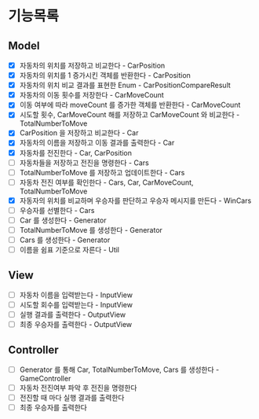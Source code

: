 # 기능목록

## Model
- [x] 자동차의 위치를 저장하고 비교한다 - CarPosition
- [x] 자동차의 위치를 1 증가시킨 객체를 반환한다 - CarPosition
- [x] 자동차의 위치 비교 결과를 표현한 Enum - CarPositionCompareResult
- [x] 자동차의 이동 횟수를 저장한다 - CarMoveCount
- [x] 이동 여부에 따라 moveCount 를 증가한 객체를 반환한다 - CarMoveCount
- [x] 시도할 횟수, CarMoveCount 해를 저장하고 CarMoveCount 와 비교한다 - TotalNumberToMove
- [x] CarPosition 을 저장하고 비교한다 - Car
- [x] 자동차의 이름을 저장하고 이동 결과를 출력한다 - Car
- [x] 자동차를 전진한다 - Car, CarPosition
- [ ] 자동차들을 저장하고 전진을 명령한다 - Cars
- [ ] TotalNumberToMove 를 저장하고 업데이트한다 - Cars
- [ ] 자동차 전진 여부를 확인한다 - Cars, Car, CarMoveCount, TotalNumberToMove
- [x] 자동자의 위치를 비교하며 우승자를 판단하고 우승자 메시지를 만든다 - WinCars
- [ ] 우승자를 선별한다 - Cars
- [ ] Car 를 생성한다 - Generator
- [ ] TotalNumberToMove 를 생성한다 - Generator
- [ ] Cars 를 생성한다 - Generator
- [ ] 이름을 쉼표 기준으로 자른다 - Util
## View
- [ ] 자동차 이름을 입력받는다 - InputView
- [ ] 시도할 회수를 입력받는다 - InputView
- [ ] 실행 결과를 출력한다 - OutputView
- [ ] 최종 우승자를 출력한다 - OutputView
## Controller
- [ ] Generator 를 통해 Car, TotalNumberToMove, Cars 를 생성한다 - GameController
- [ ] 자동차 전진여부 파악 후 전진을 명령한다
- [ ] 전진할 때 마다 실행 결과를 출력한다
- [ ] 최종 우승자를 출력한다
